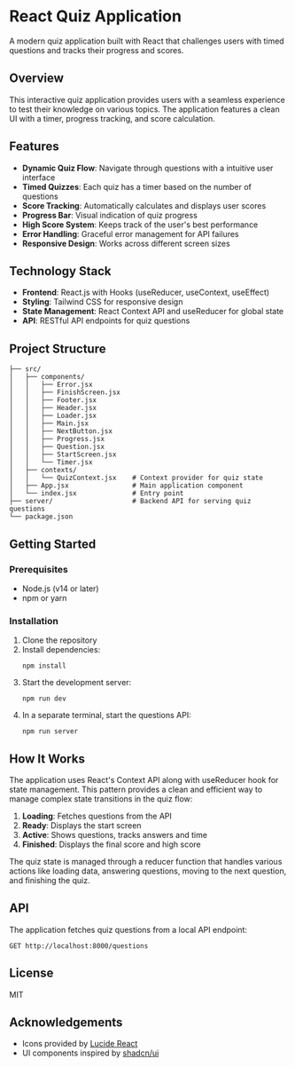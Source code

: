 
# React Quiz Application

A modern quiz application built with React that challenges users with timed questions and tracks their progress and scores.

## Overview

This interactive quiz application provides users with a seamless experience to test their knowledge on various topics. The application features a clean UI with a timer, progress tracking, and score calculation.

## Features

- **Dynamic Quiz Flow**: Navigate through questions with a intuitive user interface
- **Timed Quizzes**: Each quiz has a timer based on the number of questions
- **Score Tracking**: Automatically calculates and displays user scores
- **Progress Bar**: Visual indication of quiz progress
- **High Score System**: Keeps track of the user's best performance
- **Error Handling**: Graceful error management for API failures
- **Responsive Design**: Works across different screen sizes

## Technology Stack

- **Frontend**: React.js with Hooks (useReducer, useContext, useEffect)
- **Styling**: Tailwind CSS for responsive design
- **State Management**: React Context API and useReducer for global state
- **API**: RESTful API endpoints for quiz questions

## Project Structure

```
├── src/
│   ├── components/
│   │   ├── Error.jsx
│   │   ├── FinishScreen.jsx
│   │   ├── Footer.jsx
│   │   ├── Header.jsx
│   │   ├── Loader.jsx
│   │   ├── Main.jsx
│   │   ├── NextButton.jsx
│   │   ├── Progress.jsx
│   │   ├── Question.jsx
│   │   ├── StartScreen.jsx
│   │   └── Timer.jsx
│   ├── contexts/
│   │   └── QuizContext.jsx    # Context provider for quiz state
│   ├── App.jsx                # Main application component
│   └── index.jsx              # Entry point
├── server/                    # Backend API for serving quiz questions
└── package.json
```

## Getting Started

### Prerequisites

- Node.js (v14 or later)
- npm or yarn

### Installation

1. Clone the repository
2. Install dependencies:
   ```
   npm install
   ```
3. Start the development server:
   ```
   npm run dev
   ```
4. In a separate terminal, start the questions API:
   ```
   npm run server
   ```

## How It Works

The application uses React's Context API along with useReducer hook for state management. This pattern provides a clean and efficient way to manage complex state transitions in the quiz flow:

1. **Loading**: Fetches questions from the API
2. **Ready**: Displays the start screen
3. **Active**: Shows questions, tracks answers and time
4. **Finished**: Displays the final score and high score

The quiz state is managed through a reducer function that handles various actions like loading data, answering questions, moving to the next question, and finishing the quiz.

## API

The application fetches quiz questions from a local API endpoint:
```
GET http://localhost:8000/questions
```

## License

MIT

## Acknowledgements

- Icons provided by [Lucide React](https://lucide.dev)
- UI components inspired by [shadcn/ui](https://ui.shadcn.com/)
